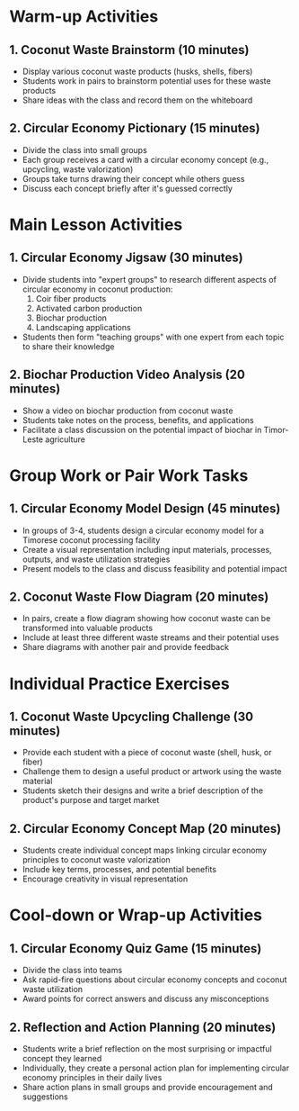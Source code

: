 # Warm-up Activities

## 1. Coconut Waste Brainstorm (10 minutes)
- Display various coconut waste products (husks, shells, fibers)
- Students work in pairs to brainstorm potential uses for these waste products
- Share ideas with the class and record them on the whiteboard

## 2. Circular Economy Pictionary (15 minutes)
- Divide the class into small groups
- Each group receives a card with a circular economy concept (e.g., upcycling, waste valorization)
- Groups take turns drawing their concept while others guess
- Discuss each concept briefly after it's guessed correctly

# Main Lesson Activities

## 1. Circular Economy Jigsaw (30 minutes)
- Divide students into "expert groups" to research different aspects of circular economy in coconut production:
  1. Coir fiber products
  2. Activated carbon production
  3. Biochar production
  4. Landscaping applications
- Students then form "teaching groups" with one expert from each topic to share their knowledge

## 2. Biochar Production Video Analysis (20 minutes)
- Show a video on biochar production from coconut waste
- Students take notes on the process, benefits, and applications
- Facilitate a class discussion on the potential impact of biochar in Timor-Leste agriculture

# Group Work or Pair Work Tasks

## 1. Circular Economy Model Design (45 minutes)
- In groups of 3-4, students design a circular economy model for a Timorese coconut processing facility
- Create a visual representation including input materials, processes, outputs, and waste utilization strategies
- Present models to the class and discuss feasibility and potential impact

## 2. Coconut Waste Flow Diagram (20 minutes)
- In pairs, create a flow diagram showing how coconut waste can be transformed into valuable products
- Include at least three different waste streams and their potential uses
- Share diagrams with another pair and provide feedback

# Individual Practice Exercises

## 1. Coconut Waste Upcycling Challenge (30 minutes)
- Provide each student with a piece of coconut waste (shell, husk, or fiber)
- Challenge them to design a useful product or artwork using the waste material
- Students sketch their designs and write a brief description of the product's purpose and target market

## 2. Circular Economy Concept Map (20 minutes)
- Students create individual concept maps linking circular economy principles to coconut waste valorization
- Include key terms, processes, and potential benefits
- Encourage creativity in visual representation

# Cool-down or Wrap-up Activities

## 1. Circular Economy Quiz Game (15 minutes)
- Divide the class into teams
- Ask rapid-fire questions about circular economy concepts and coconut waste utilization
- Award points for correct answers and discuss any misconceptions

## 2. Reflection and Action Planning (20 minutes)
- Students write a brief reflection on the most surprising or impactful concept they learned
- Individually, they create a personal action plan for implementing circular economy principles in their daily lives
- Share action plans in small groups and provide encouragement and suggestions